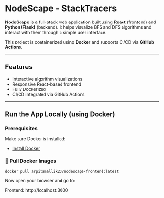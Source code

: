 # NodeScape - StackTracers

**NodeScape** is a full-stack web application built using **React** (frontend) and **Python (Flask)** (backend). It helps visualize BFS and DFS algorithms and interact with them through a simple user interface.

This project is containerized using **Docker** and supports CI/CD via **GitHub Actions**.

---

## Features

- Interactive algorithm visualizations
- Responsive React-based frontend
- Fully Dockerized
- CI/CD integrated via GitHub Actions

---

## Run the App Locally (using Docker)

### Prerequisites

Make sure Docker is installed:
- [Install Docker](https://docs.docker.com/get-docker/)

### 🐳 Pull Docker Images

```bash
docker pull arpitamallik23/nodescape-frontend:latest


```

Now open your browser and go to:

Frontend: http://localhost:3000


